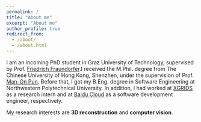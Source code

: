 ```yaml
---
permalink: /
title: "About me"
excerpt: "About me"
author_profile: true
redirect_from: 
  - /about/
  - /about.html
---
```


I am an incoming PhD student in Graz University of Technology, supervised by Prof. [Friedrich Fraundorfer](https://www.tugraz.at/institute/icg/research/team-fraundorfer/people/friedrich-fraundorfer/).I received the M.Phil. degree from The Chinese University of Hong Kong, Shenzhen, under the supervision of Prof. [Man-On Pun](https://mypage.cuhk.edu.cn/academics/simonpun/member/director_simonpun.html). Before that, I got my B.Eng. degree in Software Engineering at Northwestern Polytechnical University. In addition, I had worked at [XGRIDS](https://www.xgrids.cn/) as a research intern and at [Baidu Cloud](https://intl.cloud.baidu.com/) as a software development engineer, respectively.

My research interests are **3D reconstruction** and **computer vision**.